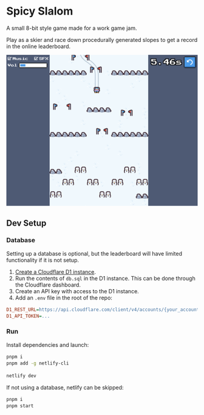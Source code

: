 # Spicy Slalom

A small 8-bit style game made for a work game jam.

Play as a skier and race down procedurally generated slopes to get a record in the online leaderboard.

![screenshot](./screenshot.png)

## Dev Setup

### Database

Setting up a database is optional, but the leaderboard will have limited functionality if it is not setup.

1. [Create a Cloudflare D1 instance](https://developers.cloudflare.com/d1/get-started/#2-create-a-database).
2. Run the contents of `db.sql` in the D1 instance. This can be done through the Cloudflare dashboard.
3. Create an API key with access to the D1 instance.
4. Add an `.env` file in the root of the repo:

```ini
D1_REST_URL=https://api.cloudflare.com/client/v4/accounts/{your_account_id}/d1/database/{your_database_id}/query
D1_API_TOKEN=...
```

### Run

Install dependencies and launch:

```sh
pnpm i
pnpm add -g netlify-cli

netlify dev
```

If not using a database, netlify can be skipped:

```sh
pnpm i
pnpm start
```
